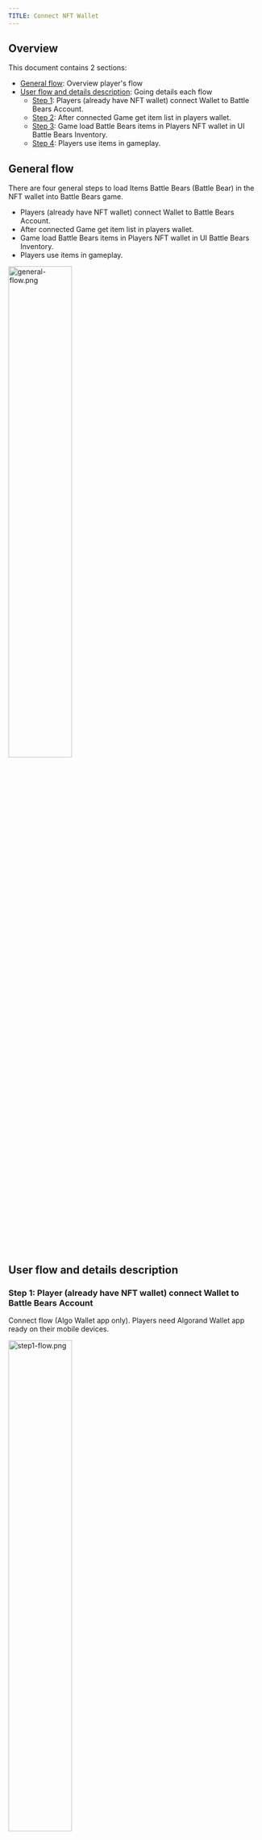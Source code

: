 ```yaml
---
TITLE: Connect NFT Wallet
---
```

## Overview
This document contains 2 sections:
- [General flow](#GeneralFlow): Overview player's flow
- [User flow and details description](#Userflow): Going details each flow
    - [Step 1](#Step1): Players (already have NFT wallet) connect Wallet to Battle Bears Account.
    - [Step 2](#Step2): After connected Game get item list in players wallet.
    - [Step 3](#Step3): Game load Battle Bears items in Players NFT wallet in UI Battle Bears Inventory.
    - [Step 4](#Step4): Players use items in gameplay.

## General flow <br> <a name="GeneralFlow"></a>
There are four general steps to load Items Battle Bears (Battle Bear) in the NFT wallet into Battle Bears game.
- Players (already have NFT wallet) connect Wallet to Battle Bears Account.
- After connected Game get item list in players wallet.
- Game load Battle Bears items in Players NFT wallet in UI Battle Bears Inventory.
- Players use items in gameplay.

<img src="img/general-flow.png" alt="general-flow.png" width=50%/>

## User flow and details description <br> <a name="Userflow"></a>

### Step 1: Player (already have NFT wallet) connect Wallet to Battle Bears Account <br> <a name="Step1"></a>

Connect flow (Algo Wallet app only). Players need Algorand Wallet app ready on their mobile devices.

<img src="img/step1-flow.png" alt="step1-flow.png" width=50%/>

#### 1.1/ In the settings screen, players tab  `Connect NFT wallet`  button in game <br>
Players go to the setting menus, button locate at the top right in home screen. 

<img src="img/Home-screen.png" alt="Homes-acreen.png" width=50%/>


Then tab `Connect NFT wallet` button at the bottom right.

<img src="img/Settings-screen-not-connect.png" alt="Settings-screen-not-connect.png" width=50%/>


#### 1.2/ Game open WalletConnect (web page) <br>
After tapping the `Connect NFT wallet` button, Game going to open a web page called WalletConnect which helps players connect to Algorand NFT Wallet.

<img src="img/Connect-gate-(web-page).png" alt="img/Connect-gate-(web-page).png" width=30%/>


#### 1.3/ Player tab  `Connect to your Algorand Wallet`  button <br>

<img src="img/Connect-gate-(web-page)-tab-connect.png" alt="img/Connect-gate-(web-page)-tab-connect.png" width=30%/>

#### 1.4/ Player choose mobile method and tab  `Connect`  button
In mobile method, player tab Connect. This action will open Algorand Wallet app.

<img src="img/Choose-mobile-tab-connect2.png" alt="img/Choose-mobile-tab-connect2.png" width=30%/>

#### 1.5/ Player tab  `Connect`  button in Algorand Wallet app
In Algorand Wallet app, players tab  `Connect` to allow connecting wallet to Battle Bears GameID.

<img src="img/Player-tab-comfirm-connect-in-Algorand-Wallet-app.png" alt="img/Player-tab-comfirm-connect-in-Algorand-Wallet-app.png" width=30%/>

#### 1.6/ Alogrand Wallet app  back to connnect gate (web page) automatically <br>
After confirmed, Algorand Wallet app reopen WalletConnect. The web page automatically back to Game after couple of seconds. 

<img src="img/connnect-gate-after-connect.png" alt="img/connnect-gate-after-connect.png" width=30%/>

#### 1.7/ Game display a connect successful pop-up

<img src="img/Back-to-game-after-connect.png" alt="img/Back-to-game-after-connect.png" width=50%/>

Done connect process. After connect successfully, button `Connect Algo wallet` turn to `Algo wallet + "wallet ID"`

<img src="img/Settings-screen-not-connect.png" alt="img/Settings-screen-not-connect.png" width=50%/>

If players want to disconnect Wallet from Battle Bears Account, they can tab button Wallet to disconnect.

<img src="img/Setting-screen-disconnect.png" alt="img/Setting-screen-disconnect.png" width=50%/>

### Step 2: After connected, Game get item list in players wallet <a name="Step2"></a>

After connected to the NFT wallet, Game update items in NFT Wallet into Battle Bears game. When new items added in players's inventory, red notification appears at the CLASSES icon.

<img src="img/Red-note-new-items.png" alt="img/Red-note-new-items.png" width=50%/>

### Step 3: Game load Battle Bears items in Player NFT wallet in UI Battle Bears Inventory <a name="Step3"></a>

In game inventory, NFT items have specific icon profile picture

<img src="img/Choose-outfit-screen.png" alt="img/Choose-outfit-screen.png" width=50%/>

### Step 4: Player use items in gameplay <a name="Step4"></a>
In UI choosing outfits, player tab button `Choose` to use outfit in the next game.

<img src="img/Choose-outfit-screen2.png" alt="img/Choose-outfit-screen2.png" width=50%/>

